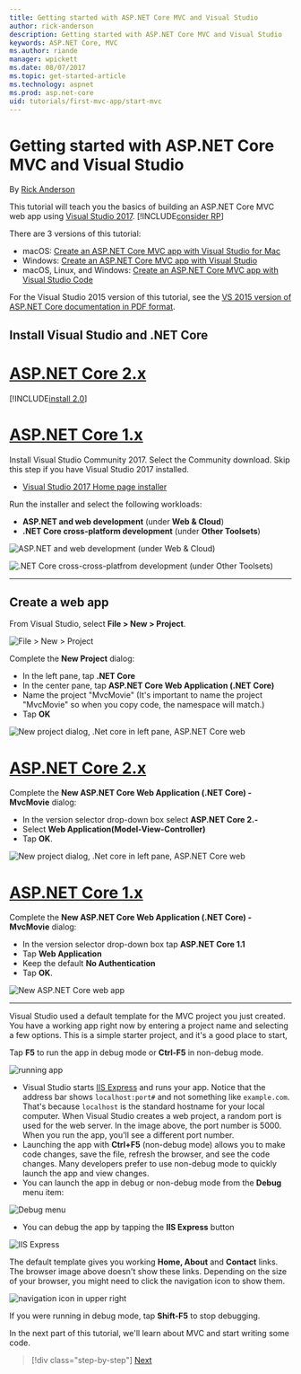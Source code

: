 ```yaml
---
title: Getting started with ASP.NET Core MVC and Visual Studio
author: rick-anderson
description: Getting started with ASP.NET Core MVC and Visual Studio
keywords: ASP.NET Core, MVC
ms.author: riande
manager: wpickett
ms.date: 08/07/2017
ms.topic: get-started-article
ms.technology: aspnet
ms.prod: asp.net-core
uid: tutorials/first-mvc-app/start-mvc
---
```

# Getting started with ASP.NET Core MVC and Visual Studio

By [Rick Anderson](https://twitter.com/RickAndMSFT)

This tutorial will teach you the basics of building an ASP.NET Core MVC web app using [Visual Studio 2017](https://www.visualstudio.com/). [!INCLUDE[consider RP](../../includes/razor.md)]

There are 3 versions of this tutorial:

* macOS: [Create an ASP.NET Core MVC app with Visual Studio for Mac](xref:tutorials/first-mvc-app-mac/start-mvc)
* Windows: [Create an ASP.NET Core MVC app with Visual Studio](xref:tutorials/first-mvc-app/start-mvc)
* macOS, Linux, and Windows: [Create an ASP.NET Core MVC app with Visual Studio Code](xref:tutorials/first-mvc-app-xplat/start-mvc)

For the Visual Studio 2015 version of this tutorial, see the [VS 2015 version of ASP.NET Core documentation in PDF format](https://github.com/aspnet/Docs/blob/master/aspnetcore/common/_static/aspnet-core-project-json.pdf).

## Install Visual Studio and .NET Core

# [ASP.NET Core 2.x](#tab/aspnetcore2x)

[!INCLUDE[install 2.0](../../includes/install2.0.md)]

# [ASP.NET Core 1.x](#tab/aspnetcore1x)

Install Visual Studio Community 2017. Select the Community download. Skip this step if you have Visual Studio 2017 installed.

* [Visual Studio 2017 Home page installer](https://www.visualstudio.com/)

Run the installer and select the following workloads:

* **ASP.NET and web development** (under **Web & Cloud**)
* **.NET Core cross-platform development** (under **Other Toolsets**)

![**ASP.NET and web development** (under **Web & Cloud**)](start-mvc/_static/web_workload.png)

![**.NET Core cross-cross-platfrom development** (under **Other Toolsets**)](start-mvc/_static/x_plat_wl.png)

---

## Create a web app

From Visual Studio, select  **File > New > Project**.

![File > New > Project](start-mvc/_static/alt_new_project.png)

Complete the **New Project** dialog:

* In the left pane, tap **.NET Core**
* In the center pane, tap **ASP.NET Core Web Application (.NET Core)**
* Name the project "MvcMovie" (It's important to name the project "MvcMovie" so when you copy code, the namespace will match.)
* Tap **OK**

![New project dialog, .Net core in left pane, ASP.NET Core web ](start-mvc/_static/new_project2.png)


# [ASP.NET Core 2.x](#tab/aspnetcore2x)

Complete the **New ASP.NET Core Web Application (.NET Core) - MvcMovie** dialog:

* In the version selector drop-down box select **ASP.NET Core 2.-**
* Select **Web Application(Model-View-Controller)**
* Tap **OK**.

![New project dialog, .Net core in left pane, ASP.NET Core web ](start-mvc/_static/new_project22.png)

# [ASP.NET Core 1.x](#tab/aspnetcore1x)

Complete the **New ASP.NET Core Web Application (.NET Core) - MvcMovie** dialog:

* In the version selector drop-down box tap **ASP.NET Core 1.1**
* Tap **Web Application**
* Keep the default **No Authentication**
* Tap **OK**.

![New ASP.NET Core web app](start-mvc/_static/p3.png)

---

Visual Studio used a default template for the MVC project you just created. You have a working app right now by entering a project name and selecting a few options. This is a simple starter project, and it's a good place to start,

Tap **F5** to run the app in debug mode or **Ctrl-F5** in non-debug mode.
<!-- These images are also used by uid: tutorials/first-mvc-app-xplat/start-mvc -->
![running app](start-mvc/_static/1.png)

* Visual Studio starts [IIS Express](https://docs.microsoft.com/en-us/iis/extensions/introduction-to-iis-express/iis-express-overview) and runs your app. Notice that the address bar shows `localhost:port#` and not something like `example.com`. That's because `localhost` is the standard hostname for your local computer. When Visual Studio creates a web project, a random port is used for the web server. In the image above, the port number is 5000. When you run the app, you'll see a different port number.
* Launching the app with **Ctrl+F5** (non-debug mode) allows you to make code changes, save the file, refresh the browser, and see the code changes. Many developers prefer to use non-debug mode to quickly launch the app and view changes.
* You can launch the app in debug or non-debug mode from the **Debug** menu item:

![Debug menu](start-mvc/_static/debug_menu.png)

* You can debug the app by tapping the **IIS Express** button

![IIS Express](start-mvc/_static/iis_express.png)

The default template gives you working **Home, About** and **Contact** links. The browser image above doesn't show these links. Depending on the size of your browser, you might need to click the navigation icon to show them.

![navigation icon in upper right](start-mvc/_static/2.png)

If you were running in debug mode, tap **Shift-F5** to stop debugging.

In the next part of this tutorial, we'll learn about MVC and start writing some code.

>[!div class="step-by-step"]
[Next](adding-controller.md)  
